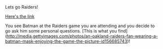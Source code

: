 Lets go Raiders!

[Here's the link](https://www.google.com)

You see Batman at the Raiders game you are attending and you decide
to go ask him some personal questions. [This is what you find]
(http://media.gettyimages.com/photos/an-oakland-raiders-fan-wearing-a-batman-mask-enjoying-the-game-the-picture-id156685743)!
